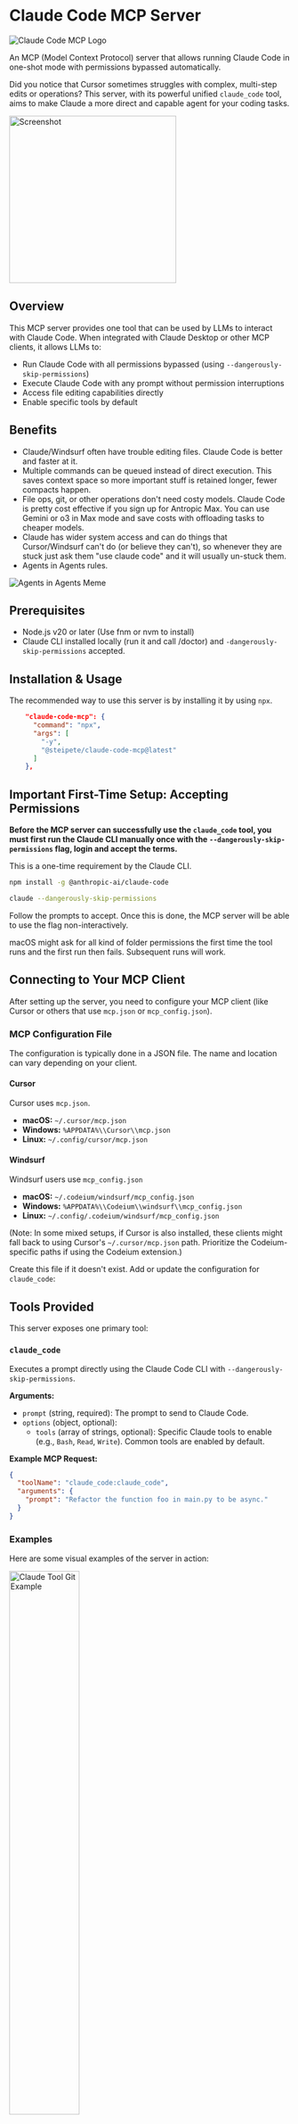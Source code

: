 # Claude Code MCP Server

<img src="assets/claude_code_mcp_logo.png" alt="Claude Code MCP Logo">

An MCP (Model Context Protocol) server that allows running Claude Code in one-shot mode with permissions bypassed automatically.

Did you notice that Cursor sometimes struggles with complex, multi-step edits or operations? This server, with its powerful unified `claude_code` tool, aims to make Claude a more direct and capable agent for your coding tasks.

<img src="assets/screenshot.png" width="300" alt="Screenshot">

## Overview

This MCP server provides one tool that can be used by LLMs to interact with Claude Code. When integrated with Claude Desktop or other MCP clients, it allows LLMs to:

- Run Claude Code with all permissions bypassed (using `--dangerously-skip-permissions`)
- Execute Claude Code with any prompt without permission interruptions
- Access file editing capabilities directly
- Enable specific tools by default

## Benefits

- Claude/Windsurf often have trouble editing files. Claude Code is better and faster at it.
- Multiple commands can be queued instead of direct execution. This saves context space so more important stuff is retained longer, fewer compacts happen.
- File ops, git, or other operations don't need costy models. Claude Code is pretty cost effective if you sign up for Antropic Max. You can use Gemini or o3 in Max mode and save costs with offloading tasks to cheaper models.
- Claude has wider system access and can do things that Cursor/Windsurf can't do (or believe they can't), so whenever they are stuck just ask them "use claude code" and it will usually un-stuck them.
- Agents in Agents rules.

<img src="assets/agents_in_agents_meme.jpg" alt="Agents in Agents Meme">

## Prerequisites

- Node.js v20 or later (Use fnm or nvm to install)
- Claude CLI installed locally (run it and call /doctor) and `-dangerously-skip-permissions` accepted.

## Installation & Usage

The recommended way to use this server is by installing it by using `npx`.

```json
    "claude-code-mcp": {
      "command": "npx",
      "args": [
        "-y",
        "@steipete/claude-code-mcp@latest"
      ]
    },
```

## Important First-Time Setup: Accepting Permissions

**Before the MCP server can successfully use the `claude_code` tool, you must first run the Claude CLI manually once with the `--dangerously-skip-permissions` flag, login and accept the terms.**

This is a one-time requirement by the Claude CLI.

```bash
npm install -g @anthropic-ai/claude-code
```
```bash
claude --dangerously-skip-permissions
```

Follow the prompts to accept. Once this is done, the MCP server will be able to use the flag non-interactively.

macOS might ask for all kind of folder permissions the first time the tool runs and the first run then fails. Subsequent runs will work.

## Connecting to Your MCP Client

After setting up the server, you need to configure your MCP client (like Cursor or others that use `mcp.json` or `mcp_config.json`).

### MCP Configuration File

The configuration is typically done in a JSON file. The name and location can vary depending on your client.

#### Cursor

Cursor uses `mcp.json`.
- **macOS:** `~/.cursor/mcp.json`
- **Windows:** `%APPDATA%\\Cursor\\mcp.json`
- **Linux:** `~/.config/cursor/mcp.json`

#### Windsurf

Windsurf users use `mcp_config.json`
- **macOS:** `~/.codeium/windsurf/mcp_config.json`
- **Windows:** `%APPDATA%\\Codeium\\windsurf\\mcp_config.json`
- **Linux:** `~/.config/.codeium/windsurf/mcp_config.json`

(Note: In some mixed setups, if Cursor is also installed, these clients might fall back to using Cursor's `~/.cursor/mcp.json` path. Prioritize the Codeium-specific paths if using the Codeium extension.)

Create this file if it doesn't exist. Add or update the configuration for `claude_code`:

## Tools Provided

This server exposes one primary tool:

### `claude_code`

Executes a prompt directly using the Claude Code CLI with `--dangerously-skip-permissions`.

**Arguments:**
- `prompt` (string, required): The prompt to send to Claude Code.
- `options` (object, optional):
  - `tools` (array of strings, optional): Specific Claude tools to enable (e.g., `Bash`, `Read`, `Write`). Common tools are enabled by default.

**Example MCP Request:**
```json
{
  "toolName": "claude_code:claude_code",
  "arguments": {
    "prompt": "Refactor the function foo in main.py to be async."
  }
}
```

### Examples

Here are some visual examples of the server in action:

<img src="assets/claude_tool_git_example.png" alt="Claude Tool Git Example" width="50%">

<img src="assets/additional_claude_screenshot.png" alt="Additional Claude Screenshot" width="50%">

<img src="assets/cursor-screenshot.png" alt="Cursor Screenshot" width="50%">

### Fixing ESLint Setup

Here's an example of using the Claude Code MCP tool to interactively fix an ESLint setup by deleting old configuration files and creating a new one:

<img src="assets/eslint_example.png" alt="ESLint file operations example" width="50%">

### Listing Files Example

Here's an example of the Claude Code tool listing files in a directory:

<img src="assets/file_list_example.png" alt="File listing example" width="50%">

## Key Use Cases

This server, through its unified `claude_code` tool, unlocks a wide range of powerful capabilities by giving your AI direct access to the Claude Code CLI. Here are some examples of what you can achieve:

1.  **Code Generation, Analysis & Refactoring:**
    -   `"Generate a Python script to parse CSV data and output JSON."`
    -   `"Analyze my_script.py for potential bugs and suggest improvements."`

2.  **File System Operations (Create, Read, Edit, Manage):**
    -   **Creating Files:** `"Your work folder is /Users/steipete/my_project\n\nCreate a new file named 'config.yml' in the 'app/settings' directory with the following content:\nport: 8080\ndatabase: main_db"`
    -   **Editing Files:** `"Your work folder is /Users/steipete/my_project\n\nEdit file 'public/css/style.css': Add a new CSS rule at the end to make all 'h2' elements have a 'color: navy'."`
    -   **Moving/Copying/Deleting:** `"Your work folder is /Users/steipete/my_project\n\nMove the file 'report.docx' from the 'drafts' folder to the 'final_reports' folder and rename it to 'Q1_Report_Final.docx'."`

3.  **Version Control (Git):**
    -   `"Your work folder is /Users/steipete/my_project\n\n1. Stage the file 'src/main.java'.\n2. Commit the changes with the message 'feat: Implement user authentication'.\n3. Push the commit to the 'develop' branch on origin."`

4.  **Running Terminal Commands:**
    -   `"Your work folder is /Users/steipete/my_project/frontend\n\nRun the command 'npm run build'."`
    -   `"Open the URL https://developer.mozilla.org in my default web browser."`

5.  **Web Search & Summarization:**
    -   `"Search the web for 'benefits of server-side rendering' and provide a concise summary."`

6.  **Complex Multi-Step Workflows:**
    -   Automate version bumps, update changelogs, and tag releases: `"Your work folder is /Users/steipete/my_project\n\nFollow these steps: 1. Update the version in package.json to 2.5.0. 2. Add a new section to CHANGELOG.md for version 2.5.0 with the heading '### Added' and list 'New feature X'. 3. Stage package.json and CHANGELOG.md. 4. Commit with message 'release: version 2.5.0'. 5. Push the commit. 6. Create and push a git tag v2.5.0."`

    <img src="assets/multistep_example.png" alt="Complex multi-step operation example" width="50%">

7.  **Repairing Files with Syntax Errors:**
    -   `"Your work folder is /path/to/project\n\nThe file 'src/utils/parser.js' has syntax errors after a recent complex edit that broke its structure. Please analyze it, identify the syntax errors, and correct the file to make it valid JavaScript again, ensuring the original logic is preserved as much as possible."`

8.  **Interacting with GitHub (e.g., Creating a Pull Request):**
    -   `"Your work folder is /Users/steipete/my_project\n\nCreate a GitHub Pull Request in the repository 'owner/repo' from the 'feature-branch' to the 'main' branch. Title: 'feat: Implement new login flow'. Body: 'This PR adds a new and improved login experience for users.'"`

9.  **Interacting with GitHub (e.g., Checking PR CI Status):**
    -   `"Your work folder is /Users/steipete/my_project\n\nCheck the status of CI checks for Pull Request #42 in the GitHub repository 'owner/repo'. Report if they have passed, failed, or are still running."`

### Correcting GitHub Actions Workflow

<img src="assets/github_actions_fix_example.png" alt="GitHub Actions workflow fix example" width="50%">

### Complex Multi-Step Operations

This example illustrates `claude_code` handling a more complex, multi-step task, such as preparing a release by creating a branch, updating multiple files (`package.json`, `CHANGELOG.md`), committing changes, and initiating a pull request, all within a single, coherent operation.

<img src="assets/claude_code_multistep_example.png" alt="Claude Code multi-step example" width="50%">

**CRITICAL: Remember to provide Current Working Directory (CWD) context in your prompts for file system or git operations (e.g., `"Your work folder is /path/to/project\n\n...your command..."`).**

## Troubleshooting

- **"Command not found" (claude-code-mcp):** If installed globally, ensure the npm global bin directory is in your system's PATH. If using `npx`, ensure `npx` itself is working.
- **"Command not found" (claude or ~/.claude/local/claude):** Ensure the Claude CLI is installed correctly. Run `claude/doctor` or check its documentation.
- **Permissions Issues:** Make sure you've run the "Important First-Time Setup" step.
- **JSON Errors from Server:** If `MCP_CLAUDE_DEBUG` is `true`, error messages or logs might interfere with MCP's JSON parsing. Set to `false` for normal operation.
- **ESM/Import Errors:** Ensure you are using Node.js v20 or later.

**For Developers: Local Setup & Contribution**

If you want to develop or contribute to this server, or run it from a cloned repository for testing, please see our [Local Installation & Development Setup Guide](./docs/local_install.md).

## Testing

The project includes comprehensive test suites:

```bash
# Run all tests
npm test

# Run unit tests only
npm run test:unit

# Run e2e tests (with mocks)
npm run test:e2e

# Run e2e tests locally (requires Claude CLI)
npm run test:e2e:local

# Watch mode for development
npm run test:watch

# Coverage report
npm run test:coverage
```

For detailed testing documentation, see our [E2E Testing Guide](./docs/e2e-testing.md).

## Configuration via Environment Variables

The server's behavior can be customized using these environment variables:

- `CLAUDE_CLI_PATH`: Absolute path to the Claude CLI executable.
  - Default: Checks `~/.claude/local/claude`, then falls back to `claude` (expecting it in PATH).
- `MCP_CLAUDE_DEBUG`: Set to `true` for verbose debug logging from this MCP server. Default: `false`.

These can be set in your shell environment or within the `env` block of your `mcp.json` server configuration (though the `env` block in `mcp.json` examples was removed for simplicity, it's still a valid way to set them for the server process if needed).

## Contributing

Contributions are welcome! Please refer to the [Local Installation & Development Setup Guide](./docs/local_install.md) for details on setting up your environment.

Submit issues and pull requests to the [GitHub repository](https://github.com/steipete/claude-code-mcp).

## License

MIT
